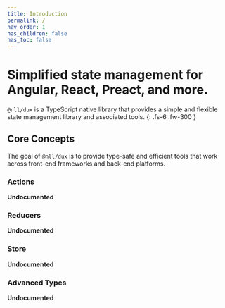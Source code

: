 ```yaml
---
title: Introduction
permalink: /
nav_order: 1
has_children: false
has_toc: false
---
```


# Simplified state management for Angular, React, Preact, and more.

`@nll/dux` is a TypeScript native library that provides a simple and flexible state management library and associated tools.
{: .fs-6 .fw-300 }

## Core Concepts

The goal of `@nll/dux` is to provide type-safe and efficient tools that work across front-end frameworks and back-end platforms.

### Actions

**Undocumented**

### Reducers

**Undocumented**

### Store

**Undocumented**

### Advanced Types

**Undocumented**
